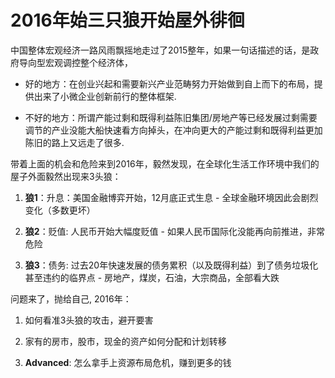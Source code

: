 # 2016年始三只狼开始屋外徘徊

中国整体宏观经济一路风雨飘摇地走过了2015整年，如果一句话描述的话，是政府导向型宏观调控整个经济体，

 - 好的地方：在创业兴起和需要新兴产业范畴努力开始做到自上而下的布局，提供出来了小微企业创新前行的整体框架.

 - 不好的地方：所谓产能过剩和既得利益陈旧集团/房地产等已经发展过剩需要调节的产业没能大船快速看方向掉头，在冲向更大的产能过剩和既得利益更加陈旧的路上又远走了很多.

带着上面的机会和危险来到2016年，毅然发现，在全球化生活工作环境中我们的屋子外面毅然出现来3头狼：

1. __狼1__：升息：美国金融博弈开始，12月底正式生息 - 全球金融环境因此会剧烈变化（多数更坏）

2. __狼2__：贬值: 人民币开始大幅度贬值 - 如果人民币国际化没能再向前推进，非常危险

3. __狼3__：债务: 过去20年快速发展的债务累积（以及既得利益）到了债务垃圾化甚至违约的临界点 - 房地产，煤炭，石油，大宗商品，全部看大跌

问题来了，抛给自己, 2016年：

1. 如何看准3头狼的攻击，避开要害

2. 家有的房市，股市，现金的资产如何分配和计划转移

3. **Advanced**: 怎么拿手上资源布局危机，赚到更多的钱

